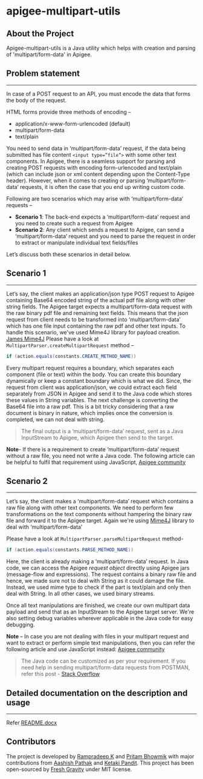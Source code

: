 # apigee-multipart-utils
About the Project
------------------

Apigee-multipart-utils is a Java utility which helps with creation and parsing of 'multipart/form-data' in Apigee.

## Problem statement
------------------------
In case of a POST request to an API, you must encode the data that forms the body of the request.

HTML forms provide three methods of encoding –
  * application/x-www-form-urlencoded (default)
  * multipart/form-data
  * text/plain

You need to send data in ‘multipart/form-data’ request, if the data being submitted has file content `<input type=”file”>` with some other text components.
In Apigee, there is a seamless support for parsing and creating POST requests with encoding form-urlencoded and text/plain (which can include json or xml content depending upon the Content-Type header). However, when it comes to creating or parsing ‘multipart/form-data’ requests, it is often the case that you end up writing custom code.

Following are two scenarios which may arise with ‘multipart/form-data‘ requests –
  * **Scenario 1**: The back-end expects a ‘multipart/form-data’ request and you need to create such a request from Apigee
  * **Scenario 2**: Any client which sends a request to Apigee, can send a ‘multipart/form-data’ request and you need to parse the request in order to extract or manipulate individual text fields/files

Let’s discuss both these scenarios in detail below.

## Scenario 1
------------------------

Let’s say, the client makes an application/json type POST request to Apigee containing Base64 encoded string of the actual pdf file along with other string fields. The Apigee target expects a multipart/form-data request with the raw binary pdf file and remaining text fields.
This means that the json request from client needs to be transformed into ‘multipart/form-data’ which has one file input containing the raw pdf and other text inputs.
To handle this scenario, we've used Mime4J library for payload creation.
[James Mime4J](https://github.com/apache/james-mime4j)
Please have a look at `MultipartParser.createMultipartRequest` method –

```java
if (action.equals(constants.CREATE_METHOD_NAME))
```
Every multipart request requires a boundary, which separates each component (file or text) within the body. You can create this boundary dynamically or keep a constant boundary which is what we did.
Since, the request from client was application/json, we could extract each field separately from JSON in Apigee and send it to the Java code which stores these values in String variables.
The next challenge is converting the Base64 file into a raw pdf. This is a bit tricky considering that a raw document is binary in nature, which implies once the conversion is completed, we can not deal with string.

> The final output is a ‘multipart/form-data’ request, sent as a Java InputStream to Apigee,
> which Apigee then send to the target.

**Note**- If there is a requirement to create ‘multipart/form-data’ request without a raw file, you need not write a Java code. The following article can be helpful to fulfil that requirement using JavaScript, [Apigee community](https://community.apigee.com/questions/25630/need-to-send-a-request-to-a-service-with-contentty.html)

## Scenario 2
------------------------

Let’s say, the client makes a ‘multipart/form-data’ request which contains a raw file along with other text components. We need to perform few transformations on the text components without hampering the binary raw file and forward it to the Apigee target.
Again we're using [Mime4J](https://github.com/apache/james-mime4j) library to deal with ‘multipart/form-data’ 

Please have a look at `MultipartParser.parseMultipartRequest` method-

```java
if (action.equals(constants.PARSE_METHOD_NAME))
```
Here, the client is already making a ‘multipart/form-data’ request. In Java code, we can access the Apigee *request object* directly using Apigee jars (message-flow and expressions). The request contains a binary raw file and hence, we made sure not to deal with String as it could damage the file. Instead, we used mime type to check if the part is text/plain and only then deal with String. In all other cases, we used binary streams.

Once all text manipulations are finished, we create our own multipart data payload and send that as an InputStream to the Apigee target server. We're also setting debug variables wherever applicable in the Java code for easy debugging.

**Note** – In case you are not dealing with files in your multipart request and want to extract or perform simple text manipulations, then you can refer the following article and use JavaScript instead: [Apigee community](https://community.apigee.com/questions/36743/how-to-extract-multipartform-data-from-post-reques.html)

> The Java code can be customized as per your requirement.
> If you need help in sending multipart/form-data requests from POSTMAN, refer this post - [Stack Overflow](https://stackoverflow.com/questions/16015548/tool-for-sending-multipart-form-data-request)

## Detailed documentation on the description and usage
------------------------------------------------------
Refer [README.docx](https://github.com/pbofficial/apigee-multipart-utils/blob/master/README.docx)

Contributors
------------------------
The project is developed by [Rampradeep K](https://github.com/rampradeepk) and [Pritam Bhowmik](https://github.com/pbofficial) with major contributions from [Aashish Pathak](https://github.com/aashish-pathak) and [Ketaki Pandit](https://github.com/ketakipandit26). This project has been open-sourced by [Fresh Gravity](http://www.freshgravity.com/) under MIT license.